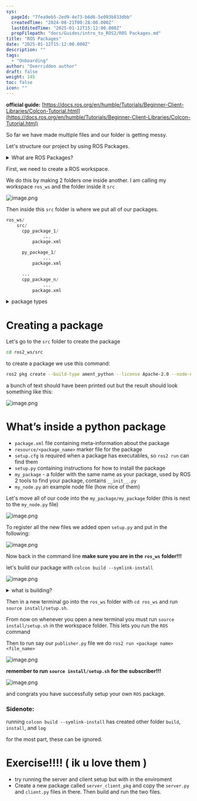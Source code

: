```yaml
---
sys:
  pageId: "7fea9eb5-2ed9-4e73-b6d6-5e093b833dbb"
  createdTime: "2024-08-21T00:28:00.000Z"
  lastEditedTime: "2025-01-12T15:12:00.000Z"
  propFilepath: "docs/Guides/intro_to_ROS2/ROS Packages.md"
title: "ROS Packages"
date: "2025-01-12T15:12:00.000Z"
description: ""
tags:
  - "Onboarding"
author: "Overridden author"
draft: false
weight: 145
toc: false
icon: ""
---
```


**official guide:** [https://docs.ros.org/en/humble/Tutorials/Beginner-Client-Libraries/Colcon-Tutorial.html](https://docs.ros.org/en/humble/Tutorials/Beginner-Client-Libraries/Colcon-Tutorial.html)

So far we have made multiple files and our folder is getting messy.

Let's structure our project by using ROS Packages.

<details>

<summary>What are ROS Packages?</summary>

ROS Packages are, as the name implies, packages of code that are highly sharable between ROS developers.

They consist of a folder, `package.xml` file, and source code

```python
      cpp_package_1/
		      ... imagine much code files here ..
          package.xml
```

</details>

First, we need to create a ROS workspace.

We do this by making 2 folders one inside another. I am calling my workspace `ros_ws` and the folder inside it `src`

![image.png](https://prod-files-secure.s3.us-west-2.amazonaws.com/d518164a-d88e-44d1-a4ee-3adb3bd8bce0/70706947-fd18-4537-a67b-e12946812d31/image.png?X-Amz-Algorithm=AWS4-HMAC-SHA256&X-Amz-Content-Sha256=UNSIGNED-PAYLOAD&X-Amz-Credential=ASIAZI2LB466YMCGCD6B%2F20250603%2Fus-west-2%2Fs3%2Faws4_request&X-Amz-Date=20250603T081342Z&X-Amz-Expires=3600&X-Amz-Security-Token=IQoJb3JpZ2luX2VjEDgaCXVzLXdlc3QtMiJIMEYCIQDJ122kEKmy%2F4DxMdD82GwW3Mgr59uDgjRE72iIWscDQAIhAMrawKYlczDOs%2FL7RnKuYlJVs89qWY1bBG4vgbX0sUgvKv8DCBAQABoMNjM3NDIzMTgzODA1IgzRwnWZo8bPIU19awQq3APIJip6lXGwscEMfD06dHJQ2UIkfsGyJHudYnVOfkydZzhzRfQPHHDbcBt4wPjwsU2fLxb3zVK675fMXv6g5Vn6RfK4gKIECDormBbAtFVY10mwTSsZm6FSiyQk2GIUucCqYMVsDGxbOCUQ76ksOlZEPNmhSx7rtb4gs%2F%2BrF3jkeuNWbShS2A9bSqVYa4XZWUo9WtE5NYCMFrx0Q3lWaGtFVoDDpN7ZcIGFdaKEiZCOH3vKRoGIjBzjLoD2ktjnPtNBYyZEqlDRdWjRBLWrWcaEF8MnX9gZ9faPGvh4c9GUVSPtyZfHS1%2Fsl70ddBGVCYBH2utGkthx2aVIWfwVtkxuzp%2BVbxy1BIE4IYVcRpnvKX%2BzANa8uy%2F48KC2nXldVvuCAHY6Ru2Z8uoIrbbAOiq4w%2B56otr8SrDmXw%2F%2B0XZqMGnOglIhrbcKevAxroKc5dATIRltf42YyYZn4JP3h4MvTQJ1OasHKlfjd7DnrByEd%2BEgm%2FUzszt9ZzQRCJ0YP%2BIX5y9duQwEqZeQ4eaTnS4XeQLUbyrlCeEmx255NRATY5FlvnpcIYMrmn8CvoLiq3NSAC6TJFPkPEVc7xe4ZldSc4AUMWuXKlQ0d6k6Lo0R%2Bj6DE82naX4sS9rMujD9xPrBBjqkAd7Rx1PDht6TEadEtfhHxxBpj6ssRquToEoDs8edPIMYgi4MVPdpwjfp6dYn%2BwrGZ77aFn6%2FTs5CjNMt8evUdDDero5b7nvHv6UgnW0vhvoKqjzzQp55E0tRI9mLHEaTnAkEuZFrKHjlPokYXIE%2FJAph9XmfF0s0KVdlNgXlUSewA7nuv5inrIPTYcMyuVTHGpS5UzyySvp6b9LR%2B6IKBgUnB6iI&X-Amz-Signature=bad63f46c6db39dcef19b390e0cb116fab4ac014c4784a252712ab619a24eb2e&X-Amz-SignedHeaders=host&x-id=GetObject)

Then inside this `src` folder is where we put all of our packages.

```python
ros_ws/
    src/
      cpp_package_1/
		      ...
          package.xml

      py_package_1/
		      ...
          package.xml

      ...
      cpp_package_n/
		      ...
          package.xml

```

<details>

<summary>package types</summary>

packages can be either `C++` or python.

the intern file structure is different for each but for this guide we will stick to creating python packages

</details>

# Creating a package

Let's go to the `src` folder to create the package

```bash
cd ros2_ws/src
```

to create a package we use this command:

```bash
ros2 pkg create --build-type ament_python --license Apache-2.0 --node-name my_node my_package
```

a bunch of text should have been printed out but the result should look something like this:

![image.png](https://prod-files-secure.s3.us-west-2.amazonaws.com/d518164a-d88e-44d1-a4ee-3adb3bd8bce0/e6cf1e3f-8512-4a3e-b131-079f800bf3e8/image.png?X-Amz-Algorithm=AWS4-HMAC-SHA256&X-Amz-Content-Sha256=UNSIGNED-PAYLOAD&X-Amz-Credential=ASIAZI2LB466YMCGCD6B%2F20250603%2Fus-west-2%2Fs3%2Faws4_request&X-Amz-Date=20250603T081342Z&X-Amz-Expires=3600&X-Amz-Security-Token=IQoJb3JpZ2luX2VjEDgaCXVzLXdlc3QtMiJIMEYCIQDJ122kEKmy%2F4DxMdD82GwW3Mgr59uDgjRE72iIWscDQAIhAMrawKYlczDOs%2FL7RnKuYlJVs89qWY1bBG4vgbX0sUgvKv8DCBAQABoMNjM3NDIzMTgzODA1IgzRwnWZo8bPIU19awQq3APIJip6lXGwscEMfD06dHJQ2UIkfsGyJHudYnVOfkydZzhzRfQPHHDbcBt4wPjwsU2fLxb3zVK675fMXv6g5Vn6RfK4gKIECDormBbAtFVY10mwTSsZm6FSiyQk2GIUucCqYMVsDGxbOCUQ76ksOlZEPNmhSx7rtb4gs%2F%2BrF3jkeuNWbShS2A9bSqVYa4XZWUo9WtE5NYCMFrx0Q3lWaGtFVoDDpN7ZcIGFdaKEiZCOH3vKRoGIjBzjLoD2ktjnPtNBYyZEqlDRdWjRBLWrWcaEF8MnX9gZ9faPGvh4c9GUVSPtyZfHS1%2Fsl70ddBGVCYBH2utGkthx2aVIWfwVtkxuzp%2BVbxy1BIE4IYVcRpnvKX%2BzANa8uy%2F48KC2nXldVvuCAHY6Ru2Z8uoIrbbAOiq4w%2B56otr8SrDmXw%2F%2B0XZqMGnOglIhrbcKevAxroKc5dATIRltf42YyYZn4JP3h4MvTQJ1OasHKlfjd7DnrByEd%2BEgm%2FUzszt9ZzQRCJ0YP%2BIX5y9duQwEqZeQ4eaTnS4XeQLUbyrlCeEmx255NRATY5FlvnpcIYMrmn8CvoLiq3NSAC6TJFPkPEVc7xe4ZldSc4AUMWuXKlQ0d6k6Lo0R%2Bj6DE82naX4sS9rMujD9xPrBBjqkAd7Rx1PDht6TEadEtfhHxxBpj6ssRquToEoDs8edPIMYgi4MVPdpwjfp6dYn%2BwrGZ77aFn6%2FTs5CjNMt8evUdDDero5b7nvHv6UgnW0vhvoKqjzzQp55E0tRI9mLHEaTnAkEuZFrKHjlPokYXIE%2FJAph9XmfF0s0KVdlNgXlUSewA7nuv5inrIPTYcMyuVTHGpS5UzyySvp6b9LR%2B6IKBgUnB6iI&X-Amz-Signature=1a44c7898c20cc5642206da6fa1192dfec9d97e571701053babf1858e52954c6&X-Amz-SignedHeaders=host&x-id=GetObject)

# What’s inside a python package

- `package.xml` file containing meta-information about the package
- `resource/<package_name>` marker file for the package
- `setup.cfg` is required when a package has executables, so `ros2 run` can find them
- `setup.py` containing instructions for how to install the package
- `my_package` - a folder with the same name as your package, used by ROS 2 tools to find your package, contains `__init__.py`
- `my_node.py` an example node file (how nice of them)

Let's move all of our code into the `my_package/my_package` folder (this is next to the `my_node.py` file)

![image.png](https://prod-files-secure.s3.us-west-2.amazonaws.com/d518164a-d88e-44d1-a4ee-3adb3bd8bce0/9ce58f11-0da9-4d3e-b86d-506a9685d378/image.png?X-Amz-Algorithm=AWS4-HMAC-SHA256&X-Amz-Content-Sha256=UNSIGNED-PAYLOAD&X-Amz-Credential=ASIAZI2LB466YMCGCD6B%2F20250603%2Fus-west-2%2Fs3%2Faws4_request&X-Amz-Date=20250603T081342Z&X-Amz-Expires=3600&X-Amz-Security-Token=IQoJb3JpZ2luX2VjEDgaCXVzLXdlc3QtMiJIMEYCIQDJ122kEKmy%2F4DxMdD82GwW3Mgr59uDgjRE72iIWscDQAIhAMrawKYlczDOs%2FL7RnKuYlJVs89qWY1bBG4vgbX0sUgvKv8DCBAQABoMNjM3NDIzMTgzODA1IgzRwnWZo8bPIU19awQq3APIJip6lXGwscEMfD06dHJQ2UIkfsGyJHudYnVOfkydZzhzRfQPHHDbcBt4wPjwsU2fLxb3zVK675fMXv6g5Vn6RfK4gKIECDormBbAtFVY10mwTSsZm6FSiyQk2GIUucCqYMVsDGxbOCUQ76ksOlZEPNmhSx7rtb4gs%2F%2BrF3jkeuNWbShS2A9bSqVYa4XZWUo9WtE5NYCMFrx0Q3lWaGtFVoDDpN7ZcIGFdaKEiZCOH3vKRoGIjBzjLoD2ktjnPtNBYyZEqlDRdWjRBLWrWcaEF8MnX9gZ9faPGvh4c9GUVSPtyZfHS1%2Fsl70ddBGVCYBH2utGkthx2aVIWfwVtkxuzp%2BVbxy1BIE4IYVcRpnvKX%2BzANa8uy%2F48KC2nXldVvuCAHY6Ru2Z8uoIrbbAOiq4w%2B56otr8SrDmXw%2F%2B0XZqMGnOglIhrbcKevAxroKc5dATIRltf42YyYZn4JP3h4MvTQJ1OasHKlfjd7DnrByEd%2BEgm%2FUzszt9ZzQRCJ0YP%2BIX5y9duQwEqZeQ4eaTnS4XeQLUbyrlCeEmx255NRATY5FlvnpcIYMrmn8CvoLiq3NSAC6TJFPkPEVc7xe4ZldSc4AUMWuXKlQ0d6k6Lo0R%2Bj6DE82naX4sS9rMujD9xPrBBjqkAd7Rx1PDht6TEadEtfhHxxBpj6ssRquToEoDs8edPIMYgi4MVPdpwjfp6dYn%2BwrGZ77aFn6%2FTs5CjNMt8evUdDDero5b7nvHv6UgnW0vhvoKqjzzQp55E0tRI9mLHEaTnAkEuZFrKHjlPokYXIE%2FJAph9XmfF0s0KVdlNgXlUSewA7nuv5inrIPTYcMyuVTHGpS5UzyySvp6b9LR%2B6IKBgUnB6iI&X-Amz-Signature=b8f2ce3e2fae6c3ac4cadd64f0745b531ec23dfc23a9c04a6069e535157060d5&X-Amz-SignedHeaders=host&x-id=GetObject)

To register all the new files we added open `setup.py` and put in the following:

![image.png](https://prod-files-secure.s3.us-west-2.amazonaws.com/d518164a-d88e-44d1-a4ee-3adb3bd8bce0/1cd7c262-4cae-4496-9d75-c178537d24a2/image.png?X-Amz-Algorithm=AWS4-HMAC-SHA256&X-Amz-Content-Sha256=UNSIGNED-PAYLOAD&X-Amz-Credential=ASIAZI2LB466YMCGCD6B%2F20250603%2Fus-west-2%2Fs3%2Faws4_request&X-Amz-Date=20250603T081342Z&X-Amz-Expires=3600&X-Amz-Security-Token=IQoJb3JpZ2luX2VjEDgaCXVzLXdlc3QtMiJIMEYCIQDJ122kEKmy%2F4DxMdD82GwW3Mgr59uDgjRE72iIWscDQAIhAMrawKYlczDOs%2FL7RnKuYlJVs89qWY1bBG4vgbX0sUgvKv8DCBAQABoMNjM3NDIzMTgzODA1IgzRwnWZo8bPIU19awQq3APIJip6lXGwscEMfD06dHJQ2UIkfsGyJHudYnVOfkydZzhzRfQPHHDbcBt4wPjwsU2fLxb3zVK675fMXv6g5Vn6RfK4gKIECDormBbAtFVY10mwTSsZm6FSiyQk2GIUucCqYMVsDGxbOCUQ76ksOlZEPNmhSx7rtb4gs%2F%2BrF3jkeuNWbShS2A9bSqVYa4XZWUo9WtE5NYCMFrx0Q3lWaGtFVoDDpN7ZcIGFdaKEiZCOH3vKRoGIjBzjLoD2ktjnPtNBYyZEqlDRdWjRBLWrWcaEF8MnX9gZ9faPGvh4c9GUVSPtyZfHS1%2Fsl70ddBGVCYBH2utGkthx2aVIWfwVtkxuzp%2BVbxy1BIE4IYVcRpnvKX%2BzANa8uy%2F48KC2nXldVvuCAHY6Ru2Z8uoIrbbAOiq4w%2B56otr8SrDmXw%2F%2B0XZqMGnOglIhrbcKevAxroKc5dATIRltf42YyYZn4JP3h4MvTQJ1OasHKlfjd7DnrByEd%2BEgm%2FUzszt9ZzQRCJ0YP%2BIX5y9duQwEqZeQ4eaTnS4XeQLUbyrlCeEmx255NRATY5FlvnpcIYMrmn8CvoLiq3NSAC6TJFPkPEVc7xe4ZldSc4AUMWuXKlQ0d6k6Lo0R%2Bj6DE82naX4sS9rMujD9xPrBBjqkAd7Rx1PDht6TEadEtfhHxxBpj6ssRquToEoDs8edPIMYgi4MVPdpwjfp6dYn%2BwrGZ77aFn6%2FTs5CjNMt8evUdDDero5b7nvHv6UgnW0vhvoKqjzzQp55E0tRI9mLHEaTnAkEuZFrKHjlPokYXIE%2FJAph9XmfF0s0KVdlNgXlUSewA7nuv5inrIPTYcMyuVTHGpS5UzyySvp6b9LR%2B6IKBgUnB6iI&X-Amz-Signature=6f20b9bb45cd6068bbc1c3da37e1012298a88be4129966e925a1792f271ed3dd&X-Amz-SignedHeaders=host&x-id=GetObject)

Now back in the command line **make sure you are in the** **`ros_ws`** **folder!!!**

let's build our package with `colcon build --symlink-install`

![image.png](https://prod-files-secure.s3.us-west-2.amazonaws.com/d518164a-d88e-44d1-a4ee-3adb3bd8bce0/2f2a0d27-b173-48fd-b189-5f5c0ce65619/image.png?X-Amz-Algorithm=AWS4-HMAC-SHA256&X-Amz-Content-Sha256=UNSIGNED-PAYLOAD&X-Amz-Credential=ASIAZI2LB466YMCGCD6B%2F20250603%2Fus-west-2%2Fs3%2Faws4_request&X-Amz-Date=20250603T081342Z&X-Amz-Expires=3600&X-Amz-Security-Token=IQoJb3JpZ2luX2VjEDgaCXVzLXdlc3QtMiJIMEYCIQDJ122kEKmy%2F4DxMdD82GwW3Mgr59uDgjRE72iIWscDQAIhAMrawKYlczDOs%2FL7RnKuYlJVs89qWY1bBG4vgbX0sUgvKv8DCBAQABoMNjM3NDIzMTgzODA1IgzRwnWZo8bPIU19awQq3APIJip6lXGwscEMfD06dHJQ2UIkfsGyJHudYnVOfkydZzhzRfQPHHDbcBt4wPjwsU2fLxb3zVK675fMXv6g5Vn6RfK4gKIECDormBbAtFVY10mwTSsZm6FSiyQk2GIUucCqYMVsDGxbOCUQ76ksOlZEPNmhSx7rtb4gs%2F%2BrF3jkeuNWbShS2A9bSqVYa4XZWUo9WtE5NYCMFrx0Q3lWaGtFVoDDpN7ZcIGFdaKEiZCOH3vKRoGIjBzjLoD2ktjnPtNBYyZEqlDRdWjRBLWrWcaEF8MnX9gZ9faPGvh4c9GUVSPtyZfHS1%2Fsl70ddBGVCYBH2utGkthx2aVIWfwVtkxuzp%2BVbxy1BIE4IYVcRpnvKX%2BzANa8uy%2F48KC2nXldVvuCAHY6Ru2Z8uoIrbbAOiq4w%2B56otr8SrDmXw%2F%2B0XZqMGnOglIhrbcKevAxroKc5dATIRltf42YyYZn4JP3h4MvTQJ1OasHKlfjd7DnrByEd%2BEgm%2FUzszt9ZzQRCJ0YP%2BIX5y9duQwEqZeQ4eaTnS4XeQLUbyrlCeEmx255NRATY5FlvnpcIYMrmn8CvoLiq3NSAC6TJFPkPEVc7xe4ZldSc4AUMWuXKlQ0d6k6Lo0R%2Bj6DE82naX4sS9rMujD9xPrBBjqkAd7Rx1PDht6TEadEtfhHxxBpj6ssRquToEoDs8edPIMYgi4MVPdpwjfp6dYn%2BwrGZ77aFn6%2FTs5CjNMt8evUdDDero5b7nvHv6UgnW0vhvoKqjzzQp55E0tRI9mLHEaTnAkEuZFrKHjlPokYXIE%2FJAph9XmfF0s0KVdlNgXlUSewA7nuv5inrIPTYcMyuVTHGpS5UzyySvp6b9LR%2B6IKBgUnB6iI&X-Amz-Signature=88343e4c123aebb9a5fc3da88b23acdaa0af1c1f1c7f6d82a13311126d8b2c80&X-Amz-SignedHeaders=host&x-id=GetObject)

<details>

<summary>what is building?</summary>

if you are a CS major at Rose-Hulman you will learn the answer to this in CSSE132

but TLDR; is it combines all the code files into one program that can be run easily 

</details>

Then in a new terminal go into the `ros_ws` folder with `cd ros_ws` and run `source install/setup.sh`. 

From now on whenever you open a new terminal you must run `source install/setup.sh` in the workspace folder. This lets you run the `ROS` command

Then to run say our `publisher.py` file we do `ros2 run <package name> <file_name>`

![image.png](https://prod-files-secure.s3.us-west-2.amazonaws.com/d518164a-d88e-44d1-a4ee-3adb3bd8bce0/4f4b1219-3a44-4632-aa0a-ce3471699f59/image.png?X-Amz-Algorithm=AWS4-HMAC-SHA256&X-Amz-Content-Sha256=UNSIGNED-PAYLOAD&X-Amz-Credential=ASIAZI2LB466YMCGCD6B%2F20250603%2Fus-west-2%2Fs3%2Faws4_request&X-Amz-Date=20250603T081342Z&X-Amz-Expires=3600&X-Amz-Security-Token=IQoJb3JpZ2luX2VjEDgaCXVzLXdlc3QtMiJIMEYCIQDJ122kEKmy%2F4DxMdD82GwW3Mgr59uDgjRE72iIWscDQAIhAMrawKYlczDOs%2FL7RnKuYlJVs89qWY1bBG4vgbX0sUgvKv8DCBAQABoMNjM3NDIzMTgzODA1IgzRwnWZo8bPIU19awQq3APIJip6lXGwscEMfD06dHJQ2UIkfsGyJHudYnVOfkydZzhzRfQPHHDbcBt4wPjwsU2fLxb3zVK675fMXv6g5Vn6RfK4gKIECDormBbAtFVY10mwTSsZm6FSiyQk2GIUucCqYMVsDGxbOCUQ76ksOlZEPNmhSx7rtb4gs%2F%2BrF3jkeuNWbShS2A9bSqVYa4XZWUo9WtE5NYCMFrx0Q3lWaGtFVoDDpN7ZcIGFdaKEiZCOH3vKRoGIjBzjLoD2ktjnPtNBYyZEqlDRdWjRBLWrWcaEF8MnX9gZ9faPGvh4c9GUVSPtyZfHS1%2Fsl70ddBGVCYBH2utGkthx2aVIWfwVtkxuzp%2BVbxy1BIE4IYVcRpnvKX%2BzANa8uy%2F48KC2nXldVvuCAHY6Ru2Z8uoIrbbAOiq4w%2B56otr8SrDmXw%2F%2B0XZqMGnOglIhrbcKevAxroKc5dATIRltf42YyYZn4JP3h4MvTQJ1OasHKlfjd7DnrByEd%2BEgm%2FUzszt9ZzQRCJ0YP%2BIX5y9duQwEqZeQ4eaTnS4XeQLUbyrlCeEmx255NRATY5FlvnpcIYMrmn8CvoLiq3NSAC6TJFPkPEVc7xe4ZldSc4AUMWuXKlQ0d6k6Lo0R%2Bj6DE82naX4sS9rMujD9xPrBBjqkAd7Rx1PDht6TEadEtfhHxxBpj6ssRquToEoDs8edPIMYgi4MVPdpwjfp6dYn%2BwrGZ77aFn6%2FTs5CjNMt8evUdDDero5b7nvHv6UgnW0vhvoKqjzzQp55E0tRI9mLHEaTnAkEuZFrKHjlPokYXIE%2FJAph9XmfF0s0KVdlNgXlUSewA7nuv5inrIPTYcMyuVTHGpS5UzyySvp6b9LR%2B6IKBgUnB6iI&X-Amz-Signature=2c2be1f9192bc3d5dcfd3c952834f9a578b9df41db14e06ae524184c859eb414&X-Amz-SignedHeaders=host&x-id=GetObject)

**remember to run** **`source install/setup.sh`** **for the subscriber!!!**

![image.png](https://prod-files-secure.s3.us-west-2.amazonaws.com/d518164a-d88e-44d1-a4ee-3adb3bd8bce0/02121119-dad4-49ec-8356-c956108b4243/image.png?X-Amz-Algorithm=AWS4-HMAC-SHA256&X-Amz-Content-Sha256=UNSIGNED-PAYLOAD&X-Amz-Credential=ASIAZI2LB466YMCGCD6B%2F20250603%2Fus-west-2%2Fs3%2Faws4_request&X-Amz-Date=20250603T081342Z&X-Amz-Expires=3600&X-Amz-Security-Token=IQoJb3JpZ2luX2VjEDgaCXVzLXdlc3QtMiJIMEYCIQDJ122kEKmy%2F4DxMdD82GwW3Mgr59uDgjRE72iIWscDQAIhAMrawKYlczDOs%2FL7RnKuYlJVs89qWY1bBG4vgbX0sUgvKv8DCBAQABoMNjM3NDIzMTgzODA1IgzRwnWZo8bPIU19awQq3APIJip6lXGwscEMfD06dHJQ2UIkfsGyJHudYnVOfkydZzhzRfQPHHDbcBt4wPjwsU2fLxb3zVK675fMXv6g5Vn6RfK4gKIECDormBbAtFVY10mwTSsZm6FSiyQk2GIUucCqYMVsDGxbOCUQ76ksOlZEPNmhSx7rtb4gs%2F%2BrF3jkeuNWbShS2A9bSqVYa4XZWUo9WtE5NYCMFrx0Q3lWaGtFVoDDpN7ZcIGFdaKEiZCOH3vKRoGIjBzjLoD2ktjnPtNBYyZEqlDRdWjRBLWrWcaEF8MnX9gZ9faPGvh4c9GUVSPtyZfHS1%2Fsl70ddBGVCYBH2utGkthx2aVIWfwVtkxuzp%2BVbxy1BIE4IYVcRpnvKX%2BzANa8uy%2F48KC2nXldVvuCAHY6Ru2Z8uoIrbbAOiq4w%2B56otr8SrDmXw%2F%2B0XZqMGnOglIhrbcKevAxroKc5dATIRltf42YyYZn4JP3h4MvTQJ1OasHKlfjd7DnrByEd%2BEgm%2FUzszt9ZzQRCJ0YP%2BIX5y9duQwEqZeQ4eaTnS4XeQLUbyrlCeEmx255NRATY5FlvnpcIYMrmn8CvoLiq3NSAC6TJFPkPEVc7xe4ZldSc4AUMWuXKlQ0d6k6Lo0R%2Bj6DE82naX4sS9rMujD9xPrBBjqkAd7Rx1PDht6TEadEtfhHxxBpj6ssRquToEoDs8edPIMYgi4MVPdpwjfp6dYn%2BwrGZ77aFn6%2FTs5CjNMt8evUdDDero5b7nvHv6UgnW0vhvoKqjzzQp55E0tRI9mLHEaTnAkEuZFrKHjlPokYXIE%2FJAph9XmfF0s0KVdlNgXlUSewA7nuv5inrIPTYcMyuVTHGpS5UzyySvp6b9LR%2B6IKBgUnB6iI&X-Amz-Signature=68b777d88169d213acac84e1d3be60dad0aa0b664bf2c9d7e18a22c53596a16a&X-Amz-SignedHeaders=host&x-id=GetObject)

and congrats you have successfully setup your own `ROS` package.

### Sidenote:

running `colcon build --symlink-install` has created other folder `build`, `install`, and `log`

for the most part, these can be ignored.

# Exercise!!!! ( ik u love them )

- try running the server and client setup but with in the enviroment
- Create a new package called `server_client_pkg` and copy the `server.py` and `client.py` files in there. Then build and run the two files.
